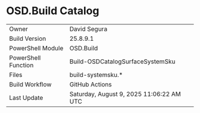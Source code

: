 ﻿# OSD.Build Catalog

| | |
|-|-|
| Owner | David Segura |
| Build Version | 25.8.9.1 |
| PowerShell Module | OSD.Build |
| PowerShell Function | Build-OSDCatalogSurfaceSystemSku |
| Files | build-systemsku.* |
| Build Workflow | GitHub Actions |
| Last Update | Saturday, August 9, 2025 11:06:22 AM UTC |
